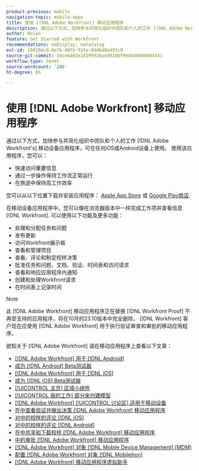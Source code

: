 ```yaml
---
product-previous: mobile
navigation-topic: mobile-apps
title: 使用 [!DNL Adobe Workfront] 移动应用程序
description: 通过以下方式，加快参与并简化组织中团队和个人的工作 [!DNL Adobe Workfront's] 移动设备应用程序，可在任何iOS或Android设备上使用。
author: Nolan
feature: Get Started with Workfront
recommendations: noDisplay, noCatalog
exl-id: 10419dc8-8e7b-40fb-91fe-0ddbd0a493c9
source-git-commit: 34ce6492e14399926aed910bf9ed4d8688904341
workflow-type: tm+mt
source-wordcount: '286'
ht-degree: 0%

---
```


# 使用 [!DNL Adobe Workfront] 移动应用程序

通过以下方式，加快参与并简化组织中团队和个人的工作 [!DNL Adobe Workfront's] 移动设备应用程序，可在任何iOS或Android设备上使用。 使用该应用程序，您可以：

* 快速访问重要信息
* 通过一步操作保持工作流正常运行
* 在旅途中保持高工作效率

您可以从以下位置下载并安装应用程序： [Apple App Store](https://apps.apple.com/us/app/adobe-workfront/id1033282981) 或 [Google Play商店](https://play.google.com/store/apps/details?id=com.workfront.android.aware).

在移动设备应用程序中，您可以像在浏览器版本中一样完成工作项并查看信息 [!DNL Workfront]. 可以使用以下功能及更多功能：

* 处理和分配任务和问题
* 发布更新
* 访问Workfront展示板
* 查看和管理项目
* 查看、评论和制定校样决策
* 批准任务和问题、文档、验证、时间表和访问请求
* 查看和响应应用程序内通知
* 创建和处理Workfront请求
* 在时间表上记录时间

>[!NOTE]
>
>此 [!DNL Adobe Workfront] 移动应用程序正在替换 [!DNL Workfront Proof] 不再受支持的应用程序，将在10月的23.10版本中完全删除。 [!DNL Workfront] 客户现在应使用 [!DNL Adobe Workfront] 用于执行验证审查和审批的移动应用程序。

欲知关于 [!DNL Adobe Workfront] 请在移动应用程序上查看以下文章：

* [[!DNL Adobe Workfront] 用于 [!DNL Android]](../../../workfront-basics/mobile-apps/using-the-workfront-mobile-app/workfront-for-android.md)
* [成为 [!DNL Android] Beta测试器](../../../workfront-basics/mobile-apps/using-the-workfront-mobile-app/android-beta-tester.md)
* [[!DNL Adobe Workfront] 用于 [!DNL iOS]](../../../workfront-basics/mobile-apps/using-the-workfront-mobile-app/workfront-for-ios.md)
* [成为 [!DNL iOS] Beta测试器](../../../workfront-basics/mobile-apps/using-the-workfront-mobile-app/ios-beta-tester.md)
* [[!UICONTROL 主页] 区域小组件](../../../workfront-basics/mobile-apps/using-the-workfront-mobile-app/home-area-widgets-mobile.md)
* [[!UICONTROL 我的工作] 部分来创建模型](../../../workfront-basics/mobile-apps/using-the-workfront-mobile-app/my-work-section-mobile.md)
* [[!DNL Adobe Workfront] [!UICONTROL 讨论区] 适用于移动设备](/help/quicksilver/workfront-basics/mobile-apps/using-the-workfront-mobile-app/mobile-boards.md)
* [在中查看验证并做出决策 [!DNL Adobe Workfront] 移动应用程序](../../../workfront-basics/mobile-apps/using-the-workfront-mobile-app/work-with-proofs-in-mobile-app.md)
* [对中的校样的评论 [!DNL iOS]](../../../workfront-basics/mobile-apps/using-the-workfront-mobile-app/comment-on-proofs-ios.md)
* [对中的校样的评论 [!DNL Android]](../../../workfront-basics/mobile-apps/using-the-workfront-mobile-app/comment-on-proofs-android.md)
* [在中共享和下载校样 [!DNL Adobe Workfront] 移动应用程序](../../../workfront-basics/mobile-apps/using-the-workfront-mobile-app/share-proofs-mobile.md)
* [中的审批 [!DNL Adobe Workfront] 移动应用程序](../../../workfront-basics/mobile-apps/using-the-workfront-mobile-app/approvals-in-mobile-app.md)
* [[!DNL Adobe Workfront] 对象 [!DNL Mobile Device Management] (MDM)](../../../workfront-basics/mobile-apps/using-the-workfront-mobile-app/wf-mdm.md)
* [配置 [!DNL Adobe Workfront] 对象 [!DNL MobileIron]](../../../workfront-basics/mobile-apps/using-the-workfront-mobile-app/wf-mobileiron-configs.md)
* [[!DNL Adobe Workfront] 移动应用程序虚拟助手](../../../workfront-basics/mobile-apps/using-the-workfront-mobile-app/wf-mobile-virtual-assistant.md)


